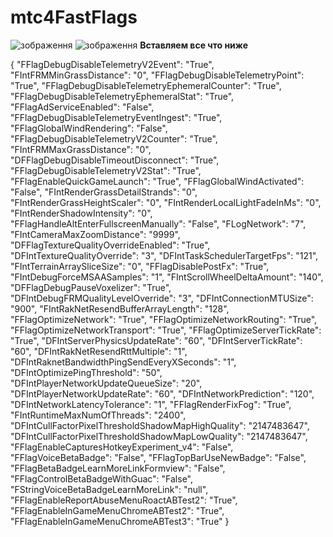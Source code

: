 # mtc4FastFlags

![зображення](https://github.com/user-attachments/assets/816e8435-4bfa-484c-8031-efa72ccac395)
![зображення](https://github.com/user-attachments/assets/e027fdb9-7216-4c82-839e-113b681e98cc)
**Вставляем все что ниже**

{
  "FFlagDebugDisableTelemetryV2Event": "True",
  "FIntFRMMinGrassDistance": "0",
  "FFlagDebugDisableTelemetryPoint": "True",
  "FFlagDebugDisableTelemetryEphemeralCounter": "True",
  "FFlagDebugDisableTelemetryEphemeralStat": "True",
  "FFlagAdServiceEnabled": "False",
  "FFlagDebugDisableTelemetryEventIngest": "True",
  "FFlagGlobalWindRendering": "False",
  "FFlagDebugDisableTelemetryV2Counter": "True",
  "FIntFRMMaxGrassDistance": "0",
  "DFFlagDebugDisableTimeoutDisconnect": "True",
  "FFlagDebugDisableTelemetryV2Stat": "True",
  "FFlagEnableQuickGameLaunch": "True",
  "FFlagGlobalWindActivated": "False",
  "FIntRenderGrassDetailStrands": "0",
  "FIntRenderGrassHeightScaler": "0",
  "FIntRenderLocalLightFadeInMs": "0",
  "FIntRenderShadowIntensity": "0",
  "FFlagHandleAltEnterFullscreenManually": "False",
  "FLogNetwork": "7",
  "FIntCameraMaxZoomDistance": "9999",
  "DFFlagTextureQualityOverrideEnabled": "True",
  "DFIntTextureQualityOverride": "3",
  "DFIntTaskSchedulerTargetFps": "121",
  "FIntTerrainArraySliceSize": "0",
  "FFlagDisablePostFx": "True",
  "FIntDebugForceMSAASamples": "1",
  "FIntScrollWheelDeltaAmount": "140",
  "DFFlagDebugPauseVoxelizer": "True",
  "DFIntDebugFRMQualityLevelOverride": "3",
  "DFIntConnectionMTUSize": "900",
  "FIntRakNetResendBufferArrayLength": "128",
  "FFlagOptimizeNetwork": "True",
  "FFlagOptimizeNetworkRouting": "True",
  "FFlagOptimizeNetworkTransport": "True",
  "FFlagOptimizeServerTickRate": "True",
  "DFIntServerPhysicsUpdateRate": "60",
  "DFIntServerTickRate": "60",
  "DFIntRakNetResendRttMultiple": "1",
  "DFIntRaknetBandwidthPingSendEveryXSeconds": "1",
  "DFIntOptimizePingThreshold": "50",
  "DFIntPlayerNetworkUpdateQueueSize": "20",
  "DFIntPlayerNetworkUpdateRate": "60",
  "DFIntNetworkPrediction": "120",
  "DFIntNetworkLatencyTolerance": "1",
  "FFlagRenderFixFog": "True",
  "FIntRuntimeMaxNumOfThreads": "2400",
  "DFIntCullFactorPixelThresholdShadowMapHighQuality": "2147483647",
  "DFIntCullFactorPixelThresholdShadowMapLowQuality": "2147483647",
  "FFlagEnableCapturesHotkeyExperiment_v4": "False",
  "FFlagVoiceBetaBadge": "False",
  "FFlagTopBarUseNewBadge": "False",
  "FFlagBetaBadgeLearnMoreLinkFormview": "False",
  "FFlagControlBetaBadgeWithGuac": "False",
  "FStringVoiceBetaBadgeLearnMoreLink": "null",
  "FFlagEnableReportAbuseMenuRoactABTest2": "True",
  "FFlagEnableInGameMenuChromeABTest2": "True",
  "FFlagEnableInGameMenuChromeABTest3": "True"
}
